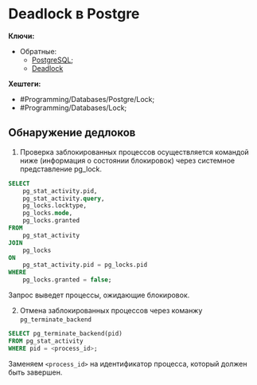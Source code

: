 
# Deadlock в Postgre

**Ключи:**
- Обратные:
	- [PostgreSQL](PostgreSQL);
	- [Deadlock](dead-lock)

**Хештеги:**
- #Programming/Databases/Postgre/Lock;
- #Programming/Databases/Lock;

## Обнаружение дедлоков

1) Проверка заблокированных процессов осуществляется командой ниже (информация о состоянии блокировок) через системное представление pg_lock.

```sql
SELECT 
    pg_stat_activity.pid,
    pg_stat_activity.query,
    pg_locks.locktype,
    pg_locks.mode,
    pg_locks.granted
FROM 
    pg_stat_activity
JOIN 
    pg_locks 
ON 
    pg_stat_activity.pid = pg_locks.pid
WHERE 
    pg_locks.granted = false;

```

Запрос выведет процессы, ожидающие блокировок.

2) Отмена заблокированных процессов через команжу `pg_terminate_backend`

```sql
SELECT pg_terminate_backend(pid)
FROM pg_stat_activity
WHERE pid = <process_id>;
```

Заменяем `<process_id>` на идентификатор процесса, который должен быть завершен.
